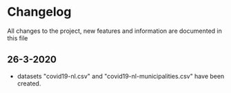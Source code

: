 # Changelog

All changes to the project, new features and information are documented in this file

## 26-3-2020 

- datasets "covid19-nl.csv" and "covid19-nl-municipalities.csv" have been created.

